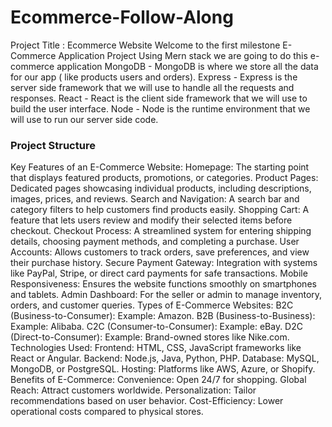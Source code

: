 # Ecommerce-Follow-Along
Project Title : Ecommerce Website 
Welcome to the first milestone E-Commerce Application Project
Using Mern stack we are going to do this e-commerce application
MongoDB - MongoDB is where we store  all the data for our app ( like products users and orders).
Express - Express is the server side framework that we will use to handle all the requests and responses.
React - React is the client side framework that we will use to build the user interface.
Node - Node is the runtime environment that we will use to run our server side code.

### Project Structure
 Key Features of an E-Commerce Website:
Homepage: The starting point that displays featured products, promotions, or categories.
Product Pages: Dedicated pages showcasing individual products, including descriptions, images, prices, and reviews.
Search and Navigation: A search bar and category filters to help customers find products easily.
Shopping Cart: A feature that lets users review and modify their selected items before checkout.
Checkout Process: A streamlined system for entering shipping details, choosing payment methods, and completing a purchase.
User Accounts: Allows customers to track orders, save preferences, and view their purchase history.
Secure Payment Gateway: Integration with systems like PayPal, Stripe, or direct card payments for safe transactions.
Mobile Responsiveness: Ensures the website functions smoothly on smartphones and tablets.
Admin Dashboard: For the seller or admin to manage inventory, orders, and customer queries.
Types of E-Commerce Websites:
B2C (Business-to-Consumer): Example: Amazon.
B2B (Business-to-Business): Example: Alibaba.
C2C (Consumer-to-Consumer): Example: eBay.
D2C (Direct-to-Consumer): Example: Brand-owned stores like Nike.com.
Technologies Used:
Frontend: HTML, CSS, JavaScript frameworks like React or Angular.
Backend: Node.js, Java, Python, PHP.
Database: MySQL, MongoDB, or PostgreSQL.
Hosting: Platforms like AWS, Azure, or Shopify.
Benefits of E-Commerce:
Convenience: Open 24/7 for shopping.
Global Reach: Attract customers worldwide.
Personalization: Tailor recommendations based on user behavior.
Cost-Efficiency: Lower operational costs compared to physical stores.

<!-- ======= completed ============= -->